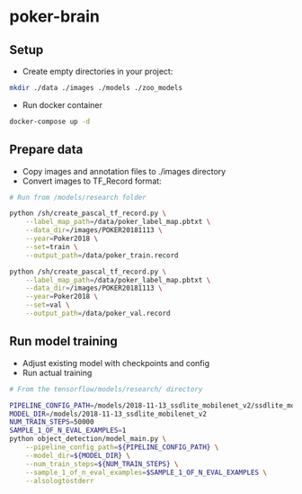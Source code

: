 # poker-brain

## Setup
- Create empty directories in your project:
```bash
mkdir ./data ./images ./models ./zoo_models
```
- Run docker container
```bash
docker-compose up -d
```

## Prepare data
- Copy images and annotation files to ./images directory
- Convert images to TF_Record format:
```bash
# Run from /models/research folder

python /sh/create_pascal_tf_record.py \
    --label_map_path=/data/poker_label_map.pbtxt \
    --data_dir=/images/POKER20181113 \
    --year=Poker2018 \
    --set=train \
    --output_path=/data/poker_train.record

python /sh/create_pascal_tf_record.py \
    --label_map_path=/data/poker_label_map.pbtxt \
    --data_dir=/images/POKER20181113 \
    --year=Poker2018 \
    --set=val \
    --output_path=/data/poker_val.record
```

## Run model training
- Adjust existing model with checkpoints and config
- Run actual training
```bash
# From the tensorflow/models/research/ directory

PIPELINE_CONFIG_PATH=/models/2018-11-13_ssdlite_mobilenet_v2/ssdlite_mobilenet_v2_coco.config
MODEL_DIR=/models/2018-11-13_ssdlite_mobilenet_v2
NUM_TRAIN_STEPS=50000
SAMPLE_1_OF_N_EVAL_EXAMPLES=1
python object_detection/model_main.py \
    --pipeline_config_path=${PIPELINE_CONFIG_PATH} \
    --model_dir=${MODEL_DIR} \
    --num_train_steps=${NUM_TRAIN_STEPS} \
    --sample_1_of_n_eval_examples=$SAMPLE_1_OF_N_EVAL_EXAMPLES \
    --alsologtostderr
```